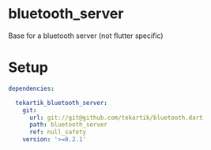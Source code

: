 # bluetooth_server

Base for a bluetooth server (not flutter specific)

# Setup

```yaml
dependencies:

  tekartik_bluetooth_server:
    git:
      url: git://git@github.com/tekartik/bluetooth.dart
      path: bluetooth_server
      ref: null_safety
    version: '>=0.2.1'
```
